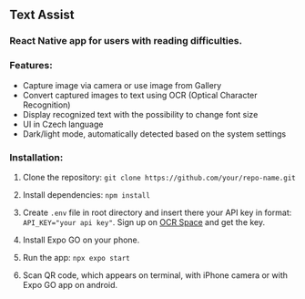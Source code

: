 ## Text Assist

### React Native app for users with reading difficulties.

### Features:
- Capture image via camera or use image from Gallery
- Convert captured images to text using OCR (Optical Character Recognition)
- Display recognized text with the possibility to change font size
- UI in Czech language
- Dark/light mode, automatically detected based on the system settings

### Installation:

1. Clone the repository:
   ```git clone https://github.com/your/repo-name.git```

2. Install dependencies:
   ```npm install```
   
3. Create ```.env``` file in root directory and insert there your API key in format: ```API_KEY="your api key"```. Sign up on [OCR Space](https://ocr.space/OCRAPI) and get the key.

5. Install Expo GO on your phone.

6. Run the app:
  ```npx expo start```

7. Scan QR code, which appears on terminal, with iPhone camera or with Expo GO app on android.
